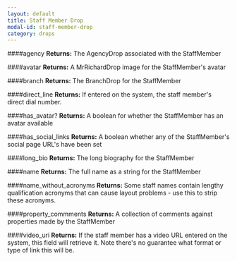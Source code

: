 ```yaml
---
layout: default
title: Staff Member Drop
modal-id: staff-member-drop
category: drops
---
```

####agency
**Returns:** The AgencyDrop associated with the StaffMember

####avatar
**Returns:** A MrRichardDrop image for the StaffMember's avatar

####branch
**Returns:** The BranchDrop for the StaffMember

####direct_line
**Returns:** If entered on the system, the staff member's direct dial number.

####has_avatar?
**Returns:** A boolean for whether the StaffMember has an avatar available

####has_social_links
**Returns:** A boolean whether any of the StaffMember's social page URL's have been set

####long_bio
**Returns:** The long biography for the StaffMember

####name
**Returns:** The full name as a string for the StaffMember

####name_without_acronyms
**Returns:** Some staff names contain lengthy qualification acronyms that can cause layout problems - use this to strip these acronyms.

####property_commments
**Returns:** A collection of comments against properties made by the StaffMember

####video_uri
**Returns:** If the staff member has a video URL entered on the system, this field will retrieve it. Note there's no guarantee what format or type of link this will be.

